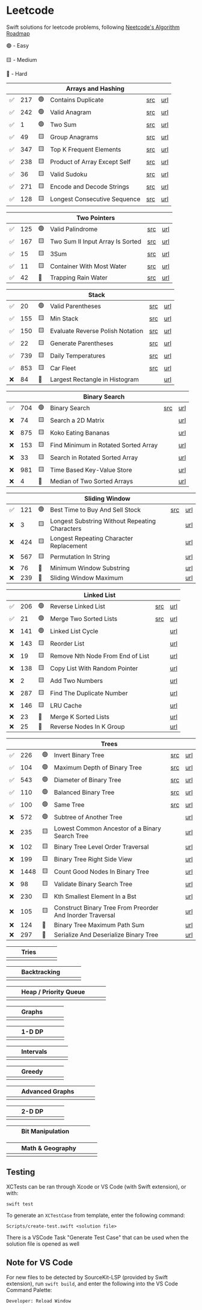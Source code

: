 # Leetcode

Swift solutions for leetcode problems, following [Neetcode's Algorithm Roadmap](https://neetcode.io/roadmap)



🟢 - Easy

🟨 - Medium

🔺 - Hard

| | | | Arrays and Hashing | | |
| -- | -- | -- | -- | -- | -- |
|✅| 217 | 🟢 | Contains Duplicate | [src](./Sources/leetcode/217/ContainsDuplicate.swift) | [url](https://leetcode.com/problems/contains-duplicate/) |
|✅| 242 | 🟢 | Valid Anagram | [src](./Sources/leetcode/242/ValidAnagram.swift) | [url](https://leetcode.com/problems/valid-anagram/) |
|✅| 1 | 🟢 | Two Sum | [src](./Sources/leetcode/1/TwoSum.swift) | [url](https://leetcode.com/problems/two-sum/) |
|✅| 49 | 🟨 | Group Anagrams | [src](./Sources/leetcode/49/GroupAnagrams.swift) | [url](https://leetcode.com/problems/group-anagrams/) |
|✅| 347 | 🟨 | Top K Frequent Elements | [src](./Sources/leetcode/347/TopKFrequentElements.swift) | [url](https://leetcode.com/problems/top-k-frequent-elements/) |
|✅| 238 | 🟨 | Product of Array Except Self | [src](./Sources/leetcode/238/ProductExceptSelf.swift) | [url](https://leetcode.com/problems/product-of-array-except-self/) |
|✅| 36 | 🟨 | Valid Sudoku | [src](./Sources/leetcode/36/ValidSudoku.swift) | [url](https://leetcode.com/problems/valid-sudoku/) |
|✅| 271 | 🟨 | Encode and Decode Strings | [src](./Sources/leetcode/271/EncodeAndDecodeStrings.swift) | [url](https://leetcode.com/problems/encode-and-decode-strings/) |
|✅| 128 | 🟨 | Longest Consecutive Sequence | [src](./Sources/leetcode/128/LongestConsecutiveSequence.swift) | [url](https://leetcode.com/problems/longest-consecutive-sequence/) |


| | | | Two Pointers | | |
| -- | -- | -- | -- | -- | -- |
|✅| 125 | 🟢 | Valid Palindrome | [src](./Sources/leetcode/125/ValidPalindrome.swift)  | [url](https://leetcode.com/problems/valid-palindrome/) |
|✅| 167 | 🟨 | Two Sum II Input Array Is Sorted | [src](./Sources/leetcode/167/TwoSum2InputArrayIsSorted.swift) | [url](https://leetcode.com/problems/two-sum-ii-input-array-is-sorted/) |
|✅| 15 | 🟨 | 3Sum | [src](./Sources/leetcode/15/ThreeSum.swift) | [url](https://leetcode.com/problems/3sum/) |
|✅| 11 | 🟨 | Container With Most Water | [src](./Sources/leetcode/11/ContainerWithMostWater.swift) | [url](https://leetcode.com/problems/container-with-most-water/) |
|✅| 42 | 🔺 | Trapping Rain Water | [src](./Sources/leetcode/42/TrappingRainWater.swift) | [url](https://leetcode.com/problems/trapping-rain-water/) |

| | | | Stack | | |
| -- | -- | -- | -- | -- | -- |
|✅| 20 | 🟢 | Valid Parentheses | [src](./Sources/leetcode/20/ValidParentheses.swift)  | [url](https://leetcode.com/problems/valid-parentheses/) |
|✅| 155 | 🟨 | Min Stack | [src](./Sources/leetcode/155/MinStack.swift) | [url](https://leetcode.com/problems/min-stack/) |
|✅| 150 | 🟨 | Evaluate Reverse Polish Notation | [src](./Sources/leetcode/150/EvaluateReversePolishNotation.swift) | [url](https://leetcode.com/problems/evaluate-reverse-polish-notation/) |
|✅| 22 | 🟨 | Generate Parentheses | [src](./Sources/leetcode/22/GenerateParentheses.swift) | [url](https://leetcode.com/problems/generate-parentheses/) |
|✅| 739 | 🟨 | Daily Temperatures | [src](./Sources/leetcode/739/DailyTemperatures.swift) | [url](https://leetcode.com/problems/daily-temperatures/) |
|✅| 853 | 🟨 | Car Fleet | [src](./Sources/leetcode/853/CarFleet.swift)  | [url](https://leetcode.com/problems/car-fleet/) |
|❌| 84 | 🔺 | Largest Rectangle in Histogram |  | [url](https://leetcode.com/problems/largest-rectangle-in-histogram/) |


| | | | Binary Search | | |
| -- | -- | -- | -- | -- | -- |
|✅| 704 | 🟢 | Binary Search | [src](./Sources/leetcode/704/BinarySearch.swift) | [url](https://leetcode.com/problems/binary-search/) |
|❌| 74 | 🟨 | Search a 2D Matrix |  | [url](https://leetcode.com/problems/search-a-2d-matrix/) |
|❌| 875 | 🟨 | Koko Eating Bananas |  | [url](https://leetcode.com/problems/koko-eating-bananas/) |
|❌| 153 | 🟨 | Find Minimum in Rotated Sorted Array |  | [url](https://leetcode.com/problems/find-minimum-in-rotated-sorted-array/) |
|❌| 33 | 🟨 | Search in Rotated Sorted Array |  | [url](https://leetcode.com/problems/search-in-rotated-sorted-array/) |
|❌| 981 | 🟨 | Time Based Key-Value Store |  | [url](https://leetcode.com/problems/time-based-key-value-store/) |
|❌| 4 | 🔺 | Median of Two Sorted Arrays |  | [url](https://leetcode.com/problems/median-of-two-sorted-arrays/) |

| | | | Sliding Window | | |
| -- | -- | -- | -- | -- | -- |
|✅| 121 | 🟢 | Best Time to Buy And Sell Stock | [src](./Sources/leetcode/121/BestTimeToBuyAndSellStock.swift) | [url](https://leetcode.com/problems/best-time-to-buy-and-sell-stock/) |
|❌| 3 | 🟨 | Longest Substring Without Repeating Characters |  | [url](https://leetcode.com/problems/longest-substring-without-repeating-characters/) |
|❌| 424 | 🟨 | Longest Repeating Character Replacement |  | [url](https://leetcode.com/problems/longest-repeating-character-replacement/) |
|❌| 567 | 🟨 | Permutation In String |  | [url](https://leetcode.com/problems/permutation-in-string/) |
|❌| 76 | 🔺 | Minimum Window Substring |  | [url](https://leetcode.com/problems/minimum-window-substring/) |
|❌| 239 | 🔺 | Sliding Window Maximum |  | [url](https://leetcode.com/problems/sliding-window-maximum/) |

| | | | Linked List | | |
| -- | -- | -- | -- | -- | -- |
|✅| 206 | 🟢 | Reverse Linked List | [src](./Sources/leetcode/206/ReverseLinkedList.swift) | [url](https://leetcode.com/problems/reverse-linked-list/) |
|✅| 21 | 🟢 | Merge Two Sorted Lists | [src](./Sources/leetcode/21/MergeTwoSortedLists.swift)  | [url](https://leetcode.com/problems/merge-two-sorted-lists/) |
|❌| 141 | 🟢 | Linked List Cycle |  | [url](https://leetcode.com/problems/linked-list-cycle/) |
|❌| 143 | 🟨 | Reorder List |  | [url](https://leetcode.com/problems/reorder-list/) |
|❌| 19 | 🟨 | Remove Nth Node From End of List |  | [url](https://leetcode.com/problems/remove-nth-node-from-end-of-list/) |
|❌| 138 | 🟨 | Copy List With Random Pointer |  | [url](https://leetcode.com/problems/copy-list-with-random-pointer/) |
|❌| 2 | 🟨 | Add Two Numbers |  | [url](https://leetcode.com/problems/add-two-numbers/) |
|❌| 287 | 🟨 | Find The Duplicate Number |  | [url](https://leetcode.com/problems/find-the-duplicate-number/) |
|❌| 146 | 🟨 | LRU Cache  |  | [url](https://leetcode.com/problems/lru-cache/) |
|❌| 23 | 🔺 | Merge K Sorted Lists |  | [url](https://leetcode.com/problems/merge-k-sorted-lists/) |
|❌| 25 | 🔺 | Reverse Nodes In K Group |  | [url](https://leetcode.com/problems/reverse-nodes-in-k-group/) |

| | | | Trees | | |
| -- | -- | -- | -- | -- | -- | 
|✅| 226 | 🟢 | Invert Binary Tree | [src](./Sources/leetcode/226/InvertBinaryTree.swift) | [url](https://leetcode.com/problems/invert-binary-tree/) |
|✅| 104 | 🟢 | Maximum Depth of Binary Tree  | [src](./Sources/leetcode/104/MaximumDepthOfBinaryTree.swift) | [url](https://leetcode.com/problems/maximum-depth-of-binary-tree/) |
|✅| 543 | 🟢 | Diameter of Binary Tree  | [src](./Sources/leetcode/543/DiameterOfBinaryTree.swift) | [url](https://leetcode.com/problems/diameter-of-binary-tree/) |
|✅| 110 | 🟢 | Balanced Binary Tree  | [src](./Sources/leetcode/110/BalancedBinaryTree.swift) | [url](https://leetcode.com/problems/balanced-binary-tree/) |
|✅| 100 | 🟢 | Same Tree  | [src](./Sources/leetcode/100/SameTree.swift) | [url](https://leetcode.com/problems/same-tree/) |
|❌| 572 | 🟢 | Subtree of Another Tree  |  | [url](https://leetcode.com/problems/subtree-of-another-tree/) |
|❌| 235 | 🟨 | Lowest Common Ancestor of a Binary Search Tree  |  | [url](https://leetcode.com/problems/lowest-common-ancestor-of-a-binary-search-tree/) |
|❌| 102 | 🟨 | Binary Tree Level Order Traversal  |  | [url](https://leetcode.com/problems/binary-tree-level-order-traversal/) |
|❌| 199 | 🟨 | Binary Tree Right Side View  |  | [url](https://leetcode.com/problems/binary-tree-right-side-view/) |
|❌| 1448 | 🟨 | Count Good Nodes In Binary Tree  |  | [url](https://leetcode.com/problems/count-good-nodes-in-binary-tree/) |
|❌| 98 | 🟨 | Validate Binary Search Tree  |  | [url](https://leetcode.com/problems/validate-binary-search-tree/) |
|❌| 230 | 🟨 | Kth Smallest Element In a Bst  |  | [url](https://leetcode.com/problems/kth-smallest-element-in-a-bst/) |
|❌| 105 | 🟨 | Construct Binary Tree From Preorder And Inorder Traversal  |  | [url](https://leetcode.com/problems/construct-binary-tree-from-preorder-and-inorder-traversal/) |
|❌| 124 | 🔺 | Binary Tree Maximum Path Sum  |  | [url](https://leetcode.com/problems/binary-tree-maximum-path-sum/) |
|❌| 297 | 🔺 | Serialize And Deserialize Binary Tree  |  | [url](https://leetcode.com/problems/serialize-and-deserialize-binary-tree/) |

| | | Tries | | | |
| -- | -- | -- | -- | -- | -- | 
| | | | | | |

| | | Backtracking | | | |
| -- | -- | -- | -- | -- | -- | 
| | | | | | |

| | | Heap / Priority Queue | | | |
| -- | -- | -- | -- | -- | -- | 
| | | | | | |

| | | Graphs | | | |
| -- | -- | -- | -- | -- | -- |
| | | | | | |
 
| | | 1-D DP | | | |
| -- | -- | -- | -- | -- | -- | 
| | | | | | |

| | | Intervals | | | |
| -- | -- | -- | -- | -- | -- | 
| | | | | | |

| | | Greedy | | | |
| -- | -- | -- | -- | -- | -- | 
| | | | | | |

| | | Advanced Graphs | | | |
| -- | -- | -- | -- | -- | -- | 
| | | | | | |

| | | 2-D DP | | | |
| -- | -- | -- | -- | -- | -- | 
| | | | | | |

| | | Bit Manipulation | | | |
| -- | -- | -- | -- | -- | -- |

| | | Math & Geography | | | |
| -- | -- | -- | -- | -- | -- | 
| | | | | | |

## Testing

XCTests can be ran through Xcode or VS Code (with Swift extension), or with:

```
swift test
```

To generate an `XCTestCase` from template, enter the following command:

```
Scripts/create-test.swift <solution file>
``` 
 
There is a VSCode Task "Generate Test Case" that can be used when the solution file is opened as well

## Note for VS Code

For new files to be detected by SourceKit-LSP (provided by Swift extension), run `swift build`, and enter the following into the VS Code Command Palette:

```
Developer: Reload Window
```
